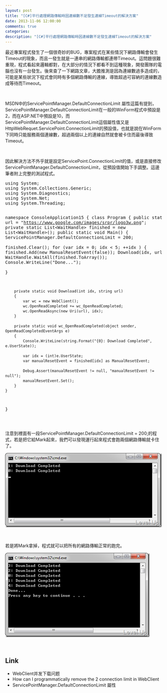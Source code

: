 ```yaml
---
layout: post
title: "[C#]平行處理網路傳輸時因連線數不足發生連線Timeout的解決方案"
date: 2013-11-06 12:00:00
comments: true
categories: 
description: "[C#]平行處理網路傳輸時因連線數不足發生連線Timeout的解決方案"
---
```

<p>
	最近專案程式發生了一個很奇妙的BUG，專案程式在某些情況下網路傳輸會發生Timeout的現象，而且一發生就是一連串的網路傳輸都連帶Timeout。這問題很難重現，程式看起來邏輯都對，在大部分的情況下都看不到這種現象，開發團隊的電腦也沒有一台發生。後來查了一下網路文章，大膽推測是因為連線數過多造成的，可能是某些狀況下程式會同時有多個網路傳輸的連線，導致超過可容納的連線數造成等待而Timeout。</p>
<p>
	 </p>
<p>
	MSDN中的ServicePointManager.DefaultConnectionLimit 屬性這篇有提到，ServicePointManager.DefaultConnectionLimit在一般的WinForm程式中預設是2，而在ASP.NET中預設是10，而ServicePointManager.DefaultConnectionLimit這個屬性值又是HttpWebRequet.ServicePoint.ConnectionLimit的預設值，也就是說在WinForm下同時只能服務兩個連線數，超過兩個以上的連線自然就會被卡住而最後導致Timeout。</p>
<p>
	 </p>
<p>
	因此解決方法不外乎就是設定ServicePoint.ConnectionLimit的值，或是直接修改ServicePointManager.DefaultConnectionLimit，從預設值開始下手調整。這邊筆者附上完整的測試程式。</p>
<div class="wlWriterSmartContent" id="scid:812469c5-0cb0-4c63-8c15-c81123a09de7:0eda318e-aedf-4b7a-8959-1505fe5a6a14" style="padding-bottom: 0px; margin: 0px; padding-left: 0px; padding-right: 0px; display: inline; float: none; padding-top: 0px">
	<pre class="c#" name="code">
using System;
using System.Collections.Generic;
using System.Diagnostics;
using System.Net;
using System.Threading;

namespace ConsoleApplication15
{
	class Program 
	{
		public static string url = "https://www.google.com/images/srpr/logo3w.png";
		private static List&lt;WaitHandle&gt; finished = new List&lt;WaitHandle&gt;();
		public static void Main()
		{
			ServicePointManager.DefaultConnectionLimit = 200;   
			finished.Clear();
			for (var idx = 0; idx &lt; 5; ++idx )
			{
				finished.Add(new ManualResetEvent(false));
				Download(idx, url);
			}
			WaitHandle.WaitAll(finished.ToArray());
			Console.WriteLine("Done...");   
		}    

		private static void Download(int idx, string url)
		{
			var wc = new WebClient();
			wc.OpenReadCompleted += wc_OpenReadCompleted;
			wc.OpenReadAsync(new Uri(url), idx);
		}

		private static void wc_OpenReadCompleted(object sender, OpenReadCompletedEventArgs e)
		{
			Console.WriteLine(string.Format("{0}: Download Completed", e.UserState));

			var idx = (int)e.UserState;
			var manualResetEvent = finished[idx] as ManualResetEvent;

			Debug.Assert(manualResetEvent != null, "manualResetEvent != null");
			manualResetEvent.Set();
		}     
	}
}
</pre>
</div>
<p>
	 </p>
<p>
	注意到裡面有一段ServicePointManager.DefaultConnectionLimit = 200;的程式，若是把它給Mark起來，我們可以發現運行起來程式會跑兩個網路傳輸就卡住了。</p>
<p>
	<img alt="image" border="0" height="239" src="\images\posts\4da8b526-fba1-4d3d-a3e6-6c80749981f5\image_thumb.png" style="border-bottom: 0px; border-left: 0px; border-top: 0px; border-right: 0px" width="505" /></p>
<p>
	 </p>
<p>
	若是將Mark拿掉，程式就可以把所有的網路傳輸正常的跑完。</p>
<p>
	<img alt="image" border="0" height="271" src="\images\posts\4da8b526-fba1-4d3d-a3e6-6c80749981f5\image_thumb_1.png" style="border-bottom: 0px; border-left: 0px; border-top: 0px; border-right: 0px" width="465" /></p>
<p>
	 </p>
<h2>
	Link</h2>
<ul>
	<li>
		WebClient并发下载问题</li>
	<li>
		How can I programmatically remove the 2 connection limit in WebClient</li>
	<li>
		ServicePointManager.DefaultConnectionLimit 屬性</li>
</ul>
